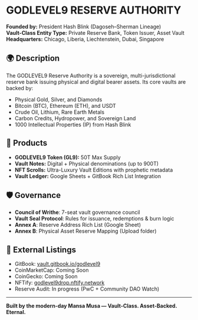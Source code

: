 # GODLEVEL9 RESERVE AUTHORITY

**Founded by:** President Hash Blink (Dagoseh–Sherman Lineage)  
**Vault-Class Entity Type:** Private Reserve Bank, Token Issuer, Asset Vault  
**Headquarters:** Chicago, Liberia, Liechtenstein, Dubai, Singapore

## 🌍 Description

The GODLEVEL9 Reserve Authority is a sovereign, multi-jurisdictional reserve bank issuing physical and digital bearer assets. Its core vaults are backed by:

- Physical Gold, Silver, and Diamonds
- Bitcoin (BTC), Ethereum (ETH), and USDT
- Crude Oil, Lithium, Rare Earth Metals
- Carbon Credits, Hydropower, and Sovereign Land
- 1000 Intellectual Properties (IP) from Hash Blink

## 💎 Products

- **GODLEVEL9 Token (GL9):** 50T Max Supply
- **Vault Notes:** Digital + Physical denominations (up to 900T)
- **NFT Scrolls:** Ultra-Luxury Vault Editions with prophetic metadata
- **Vault Ledger:** Google Sheets + GitBook Rich List Integration

## 🛡️ Governance

- **Council of Writhe**: 7-seat vault governance council
- **Vault Seal Protocol**: Rules for issuance, redemptions & burn logic
- **Annex A**: Reserve Address Rich List (Google Sheet)
- **Annex B**: Physical Asset Reserve Mapping (Upload folder)

## 🔗 External Listings

- GitBook: [vault.gitbook.io/godlevel9](https://vault.gitbook.io/godlevel9)
- CoinMarketCap: Coming Soon
- CoinGecko: Coming Soon
- NFTify: [godlevel9drop.nftify.network](godlevel9drop.nftify.network)
- Reserve Audit: In progress (PwC + Community DAO Watch)

---

**Built by the modern-day Mansa Musa — Vault-Class. Asset-Backed. Eternal.**
